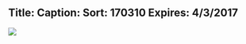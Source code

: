 Title: 
Caption: 
Sort: 170310
Expires: 4/3/2017
---
<a href="assets\img\Lenten Study 2017.jpg" target="blank">
	<img class="img-responsive center-block" src="assets\img\Lenten Study 2017.jpg"/>
</a>
